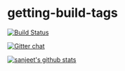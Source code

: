 # getting-build-tags

[![Build Status](https://travis-ci.org/sanjeet123456789/getting-build-tags.svg?branch=master)](https://travis-ci.org/github/sanjeet123456789/getting-build-tags)



[![Gitter chat](https://badges.gitter.im/sanjeet123456789/gitter.png)](https://gitter.im/sanjeet12345679/git-readme-badge)

[![sanjeet's github stats](https://github-readme-stats.vercel.app/api?username=sanjeet123456789&hide=contribs,prs&count_private=true&show_icons=true&theme=radical)](https://github.com/sanjeet123456789/getting-build-tags/)
